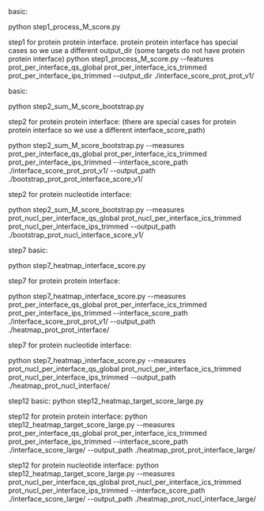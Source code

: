 basic:

python step1_process_M_score.py


step1 for protein protein interface. protein protein interface has special cases so we use a different output_dir (some targets do not have protein protein interface)
python step1_process_M_score.py --features prot_per_interface_qs_global prot_per_interface_ics_trimmed prot_per_interface_ips_trimmed --output_dir ./interface_score_prot_prot_v1/



basic:

python step2_sum_M_score_bootstrap.py


step2 for protein protein interface: (there are special cases for protein protein interface so we use a different interface_score_path)

python step2_sum_M_score_bootstrap.py --measures prot_per_interface_qs_global prot_per_interface_ics_trimmed prot_per_interface_ips_trimmed --interface_score_path ./interface_score_prot_prot_v1/ --output_path ./bootstrap_prot_prot_interface_score_v1/


step2 for protein nucleotide interface:

python step2_sum_M_score_bootstrap.py --measures prot_nucl_per_interface_qs_global prot_nucl_per_interface_ics_trimmed prot_nucl_per_interface_ips_trimmed --output_path ./bootstrap_prot_nucl_interface_score_v1/

step7 basic:

python step7_heatmap_interface_score.py


step7 for protein protein interface:

python step7_heatmap_interface_score.py --measures prot_per_interface_qs_global prot_per_interface_ics_trimmed prot_per_interface_ips_trimmed --interface_score_path ./interface_score_prot_prot_v1/  --output_path ./heatmap_prot_prot_interface/

step7 for protein nucleotide interface:

python step7_heatmap_interface_score.py --measures prot_nucl_per_interface_qs_global prot_nucl_per_interface_ics_trimmed prot_nucl_per_interface_ips_trimmed --output_path ./heatmap_prot_nucl_interface/


step12 basic:
python step12_heatmap_target_score_large.py

step12 for protein protein interface:
python step12_heatmap_target_score_large.py --measures prot_per_interface_qs_global prot_per_interface_ics_trimmed prot_per_interface_ips_trimmed --interface_score_path ./interface_score_large/ --output_path ./heatmap_prot_prot_interface_large/

step12 for protein nucleotide interface:
python step12_heatmap_target_score_large.py --measures prot_nucl_per_interface_qs_global prot_nucl_per_interface_ics_trimmed prot_nucl_per_interface_ips_trimmed --interface_score_path ./interface_score_large/ --output_path ./heatmap_prot_nucl_interface_large/